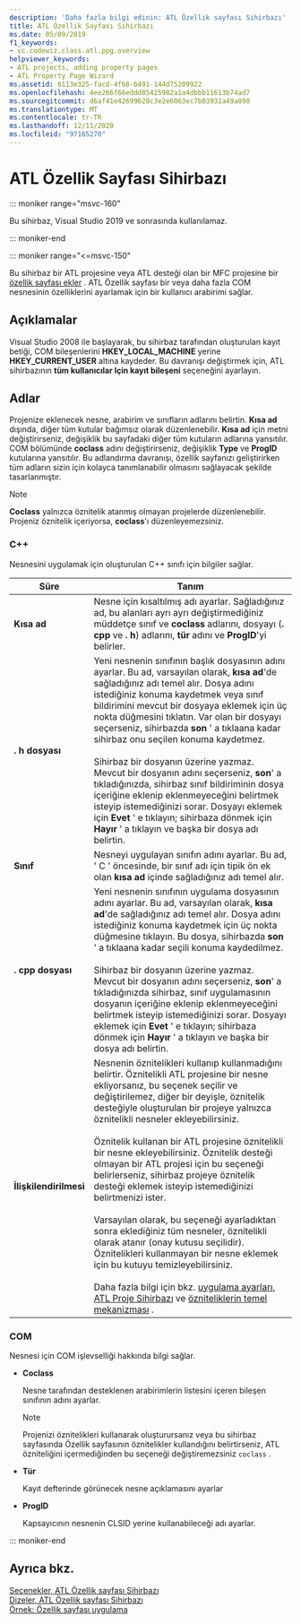 ```yaml
---
description: 'Daha fazla bilgi edinin: ATL Özellik sayfası Sihirbazı'
title: ATL Özellik Sayfası Sihirbazı
ms.date: 05/09/2019
f1_keywords:
- vc.codewiz.class.atl.ppg.overview
helpviewer_keywords:
- ATL projects, adding property pages
- ATL Property Page Wizard
ms.assetid: 6113e325-facd-4f68-b491-144d75209922
ms.openlocfilehash: 4ee266f66eddd85425982a1a4dbbb11613b74ad7
ms.sourcegitcommit: d6af41e42699628c3e2e6063ec7b03931a49a098
ms.translationtype: MT
ms.contentlocale: tr-TR
ms.lasthandoff: 12/11/2020
ms.locfileid: "97165270"
---
```

# <a name="atl-property-page-wizard"></a>ATL Özellik Sayfası Sihirbazı

::: moniker range="msvc-160"

Bu sihirbaz, Visual Studio 2019 ve sonrasında kullanılamaz.

::: moniker-end

::: moniker range="<=msvc-150"

Bu sihirbaz bir ATL projesine veya ATL desteği olan bir MFC projesine bir [özellik sayfası ekler](../../atl/reference/adding-an-atl-property-page.md) . ATL Özellik sayfası bir veya daha fazla COM nesnesinin özelliklerini ayarlamak için bir kullanıcı arabirimi sağlar.

## <a name="remarks"></a>Açıklamalar

Visual Studio 2008 ile başlayarak, bu sihirbaz tarafından oluşturulan kayıt betiği, COM bileşenlerini **HKEY_LOCAL_MACHINE** yerine **HKEY_CURRENT_USER** altına kaydeder. Bu davranışı değiştirmek için, ATL sihirbazının **tüm kullanıcılar Için kayıt bileşeni** seçeneğini ayarlayın.

## <a name="names"></a>Adlar

Projenize eklenecek nesne, arabirim ve sınıfların adlarını belirtin. **Kısa ad** dışında, diğer tüm kutular bağımsız olarak düzenlenebilir. **Kısa ad** için metni değiştirirseniz, değişiklik bu sayfadaki diğer tüm kutuların adlarına yansıtılır. COM bölümünde **coclass** adını değiştirirseniz, değişiklik **Type** ve **ProgID** kutularına yansıtılır. Bu adlandırma davranışı, özellik sayfanızı geliştirirken tüm adların sizin için kolayca tanımlanabilir olmasını sağlayacak şekilde tasarlanmıştır.

> [!NOTE]
> **Coclass** yalnızca öznitelik atanmış olmayan projelerde düzenlenebilir. Projeniz öznitelik içeriyorsa, **coclass**'ı düzenleyemezsiniz.

### <a name="c"></a>C++

Nesnesini uygulamak için oluşturulan C++ sınıfı için bilgiler sağlar.

|Süre|Tanım|
|-|-|
|**Kısa ad**|Nesne için kısaltılmış adı ayarlar. Sağladığınız ad, bu alanları ayrı ayrı değiştirmediğiniz müddetçe sınıf ve **coclass** adlarını, dosyayı (**. cpp** ve **. h**) adlarını, **tür** adını ve **ProgID**'yi belirler.|
|**. h dosyası**|Yeni nesnenin sınıfının başlık dosyasının adını ayarlar. Bu ad, varsayılan olarak, **kısa ad**'de sağladığınız adı temel alır. Dosya adını istediğiniz konuma kaydetmek veya sınıf bildirimini mevcut bir dosyaya eklemek için üç nokta düğmesini tıklatın. Var olan bir dosyayı seçerseniz, sihirbazda **son** ' a tıklaana kadar sihirbaz onu seçilen konuma kaydetmez.<br /><br /> Sihirbaz bir dosyanın üzerine yazmaz. Mevcut bir dosyanın adını seçerseniz, **son**' a tıkladığınızda, sihirbaz sınıf bildiriminin dosya içeriğine eklenip eklenmeyeceğini belirtmek isteyip istemediğinizi sorar. Dosyayı eklemek için **Evet** ' e tıklayın; sihirbaza dönmek için **Hayır** ' a tıklayın ve başka bir dosya adı belirtin.|
|**Sınıf**|Nesneyi uygulayan sınıfın adını ayarlar. Bu ad, ' C ' öncesinde, bir sınıf adı için tipik ön ek olan **kısa ad** içinde sağladığınız adı temel alır.|
|**. cpp dosyası**|Yeni nesnenin sınıfının uygulama dosyasının adını ayarlar. Bu ad, varsayılan olarak, **kısa ad**'de sağladığınız adı temel alır. Dosya adını istediğiniz konuma kaydetmek için üç nokta düğmesine tıklayın. Bu dosya, sihirbazda **son** ' a tıklaana kadar seçili konuma kaydedilmez.<br /><br /> Sihirbaz bir dosyanın üzerine yazmaz. Mevcut bir dosyanın adını seçerseniz, **son**' a tıkladığınızda sihirbaz, sınıf uygulamasının dosyanın içeriğine eklenip eklenmeyeceğini belirtmek isteyip istemediğinizi sorar. Dosyayı eklemek için **Evet** ' e tıklayın; sihirbaza dönmek için **Hayır** ' a tıklayın ve başka bir dosya adı belirtin.|
|**İlişkilendirilmesi**|Nesnenin öznitelikleri kullanıp kullanmadığını belirtir. Öznitelikli ATL projesine bir nesne ekliyorsanız, bu seçenek seçilir ve değiştirilemez, diğer bir deyişle, öznitelik desteğiyle oluşturulan bir projeye yalnızca öznitelikli nesneler ekleyebilirsiniz.<br /><br /> Öznitelik kullanan bir ATL projesine öznitelikli bir nesne ekleyebilirsiniz. Öznitelik desteği olmayan bir ATL projesi için bu seçeneği belirlerseniz, sihirbaz projeye öznitelik desteği eklemek isteyip istemediğinizi belirtmenizi ister.<br /><br /> Varsayılan olarak, bu seçeneği ayarladıktan sonra eklediğiniz tüm nesneler, öznitelikli olarak atanır (onay kutusu seçilidir). Öznitelikleri kullanmayan bir nesne eklemek için bu kutuyu temizleyebilirsiniz.<br /><br /> Daha fazla bilgi için bkz. [uygulama ayarları, ATL Proje Sihirbazı](../../atl/reference/application-settings-atl-project-wizard.md) ve [özniteliklerin temel mekanizması](../../windows/attributes/cpp-attributes-com-net.md#basic-mechanics-of-attributes) .|

### <a name="com"></a>COM

Nesnesi için COM işlevselliği hakkında bilgi sağlar.

- **Coclass**

   Nesne tarafından desteklenen arabirimlerin listesini içeren bileşen sınıfının adını ayarlar.

   > [!NOTE]
   > Projenizi öznitelikleri kullanarak oluşturursanız veya bu sihirbaz sayfasında Özellik sayfasının öznitelikler kullandığını belirtirseniz, ATL özniteliğini içermediğinden bu seçeneği değiştiremezsiniz `coclass` .

- **Tür**

   Kayıt defterinde görünecek nesne açıklamasını ayarlar

- **ProgID**

   Kapsayıcının nesnenin CLSID yerine kullanabileceği adı ayarlar.

::: moniker-end

## <a name="see-also"></a>Ayrıca bkz.

[Seçenekler, ATL Özellik sayfası Sihirbazı](../../atl/reference/options-atl-property-page-wizard.md)<br/>
[Dizeler, ATL Özellik sayfası Sihirbazı](../../atl/reference/strings-atl-property-page-wizard.md)<br/>
[Örnek: Özellik sayfası uygulama](../../atl/example-implementing-a-property-page.md)
